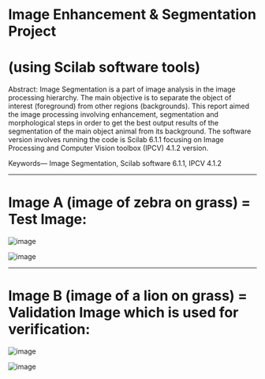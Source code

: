 # Image Enhancement & Segmentation Project 
# (using Scilab software tools)

Abstract: Image Segmentation is a part of image analysis in 
the image processing hierarchy. The main objective is to separate 
the object of interest (foreground) from other regions 
(backgrounds). This report aimed the image processing involving 
enhancement, segmentation and morphological steps in order to 
get the best output results of the segmentation of the main object 
animal from its background. The software version involves
running the code is Scilab 6.1.1 focusing on Image Processing 
and Computer Vision toolbox (IPCV) 4.1.2 version.

Keywords— Image Segmentation, Scilab software 6.1.1,
IPCV 4.1.2

---

# Image A (image of zebra on grass) = Test Image:

![image](https://github.com/sabrinaMKE201073/Image-Segmentation-Scilab-Project-/assets/95947484/096e9ca0-f4e1-4d00-b489-99e6e569a2b3)

![image](https://github.com/sabrinaMKE201073/Image-Segmentation-Scilab-Project-/assets/95947484/221030f8-1cd8-4656-852e-b36db3f12d9d)

---

# Image B (image of a lion on grass) =  Validation Image which is used for verification: 

![image](https://github.com/sabrinaMKE201073/Image-Segmentation-Scilab-Project-/assets/95947484/78d554d0-80c3-4cee-b749-10124eeccf88)

![image](https://github.com/sabrinaMKE201073/Image-Segmentation-Scilab-Project-/assets/95947484/a7be43c7-ea48-4385-97ea-f2120b3120eb)
